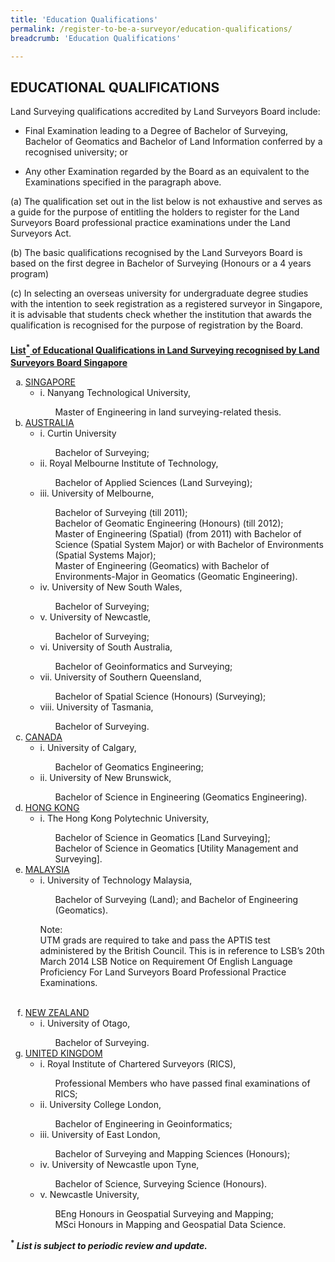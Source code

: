 ```yaml
---
title: 'Education Qualifications'
permalink: /register-to-be-a-surveyor/education-qualifications/
breadcrumb: 'Education Qualifications'

---
```



EDUCATIONAL QUALIFICATIONS
---
<style>
u b sup{
    border-bottom:solid 2px #484848;
    display:inline-block;
    line-height:27px;
}
.a .alpha {
    list-style-type: lower-alpha;
   }
.a .alpha .no-style {
    list-style-type: none;
   }
</style>

Land Surveying qualifications accredited by Land Surveyors Board include:

* Final Examination leading to a Degree of Bachelor of Surveying, Bachelor of Geomatics and Bachelor of Land Information conferred by a recognised university; or

* Any other Examination regarded by the Board as an equivalent to the Examinations specified in the paragraph above.

(a) The qualification set out in the list below is not exhaustive and serves as a guide for the purpose of entitling the holders to register for the Land Surveyors Board professional practice examinations under the Land Surveyors Act.

(b) The basic qualifications recognised by the Land Surveyors Board is based on the first degree in Bachelor of Surveying (Honours or a 4 years program)

(c) In selecting an overseas university for undergraduate degree studies with the intention to seek registration as a registered surveyor in Singapore, it is advisable that students check whether the institution that awards the qualification is recognised for the purpose of registration by the Board.

<u><b>List<sup>*</sup> of Educational Qualifications in Land Surveying recognised by Land Surveyors Board Singapore</b></u>

<ol class="a">
    <li class="alpha"><u>SINGAPORE</u>
        <ul>
            <li>i. Nanyang Technological University,</li>
            <ul class="no-style">
                <li>Master of Engineering in land surveying-related thesis.</li>
            </ul>
        </ul>
    </li>
    <li class="alpha"><u>AUSTRALIA</u>
        <ul>
            <li>i. Curtin University</li>
            <ul class="no-style">
                <li>Bachelor of Surveying;</li>
            </ul>
            <li>ii. Royal Melbourne Institute of Technology,</li>
            <ul class="no-style">
                <li>Bachelor of Applied Sciences (Land Surveying);</li>
            </ul>
            <li>iii. University of Melbourne,</li>
            <ul class="no-style">
                <li>Bachelor of Surveying (till 2011);</li>
                <li>Bachelor of Geomatic Engineering (Honours) (till 2012);</li>
                <li>Master of Engineering (Spatial) (from 2011) with Bachelor of Science (Spatial System Major) or with Bachelor of Environments (Spatial Systems Major);</li>
                <li>Master of Engineering (Geomatics) with Bachelor of Environments-Major in Geomatics (Geomatic Engineering).</li>
            </ul>
            <li>iv. University of New South Wales,</li>
            <ul class="no-style">
                <li>Bachelor of Surveying;</li>
            </ul>
            <li>v. University of Newcastle,</li>
            <ul class="no-style">
                <li>Bachelor of Surveying;</li>
            </ul>
            <li>vi. University of South Australia,</li>
            <ul class="no-style">
                <li>Bachelor of Geoinformatics and Surveying;</li>
            </ul>    
            <li>vii. University of Southern Queensland,</li>
            <ul class="no-style">
                <li>Bachelor of Spatial Science (Honours) (Surveying); </li>
            </ul>
            <li>viii. University of Tasmania,</li>
            <ul class="no-style">
                <li>Bachelor of Surveying. </li>
            </ul>
        </ul>
    </li>
    <li class="alpha"><u>CANADA</u>
        <ul>
            <li>i. University of Calgary,</li>
            <ul class="no-style">
                <li>Bachelor of Geomatics Engineering; </li>
            </ul>
            <li>ii. University of New Brunswick,</li>
            <ul class="no-style">
                <li>Bachelor of Science in Engineering (Geomatics Engineering).</li>
            </ul>
        </ul>
    </li>
    <li class="alpha"><u>HONG KONG</u>
        <ul>
            <li>i. The Hong Kong Polytechnic University,</li>
            <ul class="no-style">
                <li>Bachelor of Science in Geomatics [Land Surveying];</li>
                <li>Bachelor of Science in Geomatics [Utility Management and Surveying].</li>
            </ul>
        </ul>
    </li>    
    <li class="alpha"><u>MALAYSIA</u>
        <ul>
            <li>i. University of Technology Malaysia,</li>
            <ul class="no-style">
                <li>Bachelor of Surveying (Land); and Bachelor of Engineering (Geomatics).</li>
            </ul>
            <p>Note:<br>UTM grads are required to take and pass the APTIS test administered by the British Council. This is in reference to LSB’s 20th March 2014 LSB Notice on Requirement Of English Language Proficiency For Land Surveyors Board Professional Practice Examinations.</p><br>
        </ul>
    </li>
    <li class="alpha"><u>NEW ZEALAND</u>
        <ul>
            <li>i. University of Otago,</li>
            <ul class="no-style">
                <li>Bachelor of Surveying.</li>
            </ul>
        </ul>
    </li>        
    <li class="alpha"><u>UNITED KINGDOM</u>
        <ul>
            <li>i. Royal Institute of Chartered Surveyors (RICS),</li>
            <ul class="no-style">
                <li>Professional Members who have passed final examinations of RICS;</li>
            </ul>
            <li>ii. University College London,</li>
            <ul class="no-style">
                <li>Bachelor of Engineering in Geoinformatics;</li>
            </ul>
            <li>iii. University of East London,</li>
            <ul class="no-style">
                <li>Bachelor of Surveying and Mapping Sciences (Honours); </li>
            </ul>
            <li>iv. University of Newcastle upon Tyne,</li>
            <ul class="no-style">
                <li> Bachelor of Science, Surveying Science (Honours).</li>
            </ul>
            <li>v. Newcastle University,</li>
            <ul class="no-style">
                <li>BEng Honours in Geospatial Surveying and Mapping;</li>
                <li>MSci Honours in Mapping and Geospatial Data Science.</li>
            </ul>
        </ul>
    </li>
</ol>

<b><sup>*</sup> <i>List is subject to periodic review and update.</i></b>
